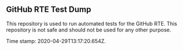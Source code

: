 ## GitHub RTE Test Dump

This repository is used to run automated tests for the GitHub RTE.
This repository is not safe and should not be used for any other purpose.

Time stamp: 2020-04-29T13:17:20.654Z.
